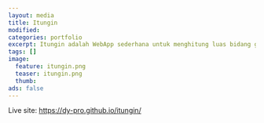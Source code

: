 ```yaml
---
layout: media
title: Itungin
modified:
categories: portfolio
excerpt: Itungin adalah WebApp sederhana untuk menghitung luas bidang geometri. Web ini dibuat menggunakan teknik HTML form dan JavaScrypt.
tags: []
image: 
  feature: itungin.png
  teaser: itungin.png
  thumb:
ads: false  
---
```


Live site: <a href="https://dy-pro.github.io/itungin/" target="_blank">https://dy-pro.github.io/itungin/</a>